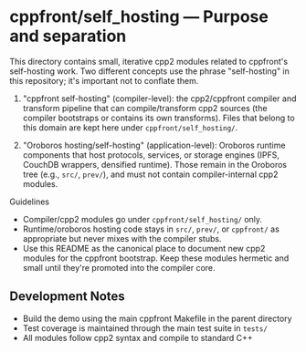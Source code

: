 # cppfront/self_hosting — Purpose and separation

This directory contains small, iterative cpp2 modules related to cppfront's
self-hosting work. Two different concepts use the phrase "self-hosting" in
this repository; it's important not to conflate them.

1) "cppfront self-hosting" (compiler-level): the cpp2/cppfront compiler and
   transform pipeline that can compile/transform cpp2 sources (the compiler
   bootstraps or contains its own transforms). Files that belong to this
   domain are kept here under `cppfront/self_hosting/`.

2) "Oroboros hosting/self-hosting" (application-level): Oroboros runtime
   components that host protocols, services, or storage engines (IPFS,
   CouchDB wrappers, densified runtime). Those remain in the Oroboros tree
   (e.g., `src/`, `prev/`), and must not contain compiler-internal cpp2
   modules.

Guidelines
- Compiler/cpp2 modules go under `cppfront/self_hosting/` only.
- Runtime/oroboros hosting code stays in `src/`, `prev/`, or `cppfront/` as
  appropriate but never mixes with the compiler stubs.
- Use this README as the canonical place to document new cpp2 modules for the
  cppfront bootstrap. Keep these modules hermetic and small until they're
  promoted into the compiler core.

## Development Notes

- Build the demo using the main cppfront Makefile in the parent directory
- Test coverage is maintained through the main test suite in `tests/`
- All modules follow cpp2 syntax and compile to standard C++
